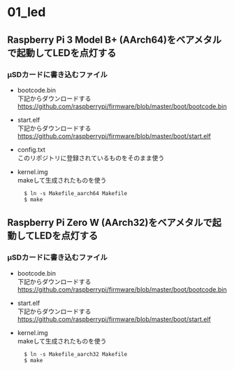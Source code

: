 # 01_led

## Raspberry Pi 3 Model B+ (AArch64)をベアメタルで起動してLEDを点灯する

### μSDカードに書き込むファイル

* bootcode.bin  
下記からダウンロードする  
https://github.com/raspberrypi/firmware/blob/master/boot/bootcode.bin
* start.elf  
下記からダウンロードする  
https://github.com/raspberrypi/firmware/blob/master/boot/start.elf
* config.txt  
このリポジトリに登録されているものをそのまま使う
* kernel.img  
makeして生成されたものを使う

		$ ln -s Makefile_aarch64 Makefile
		$ make

## Raspberry Pi Zero W (AArch32)をベアメタルで起動してLEDを点灯する

### μSDカードに書き込むファイル

* bootcode.bin  
下記からダウンロードする  
https://github.com/raspberrypi/firmware/blob/master/boot/bootcode.bin
* start.elf  
下記からダウンロードする  
https://github.com/raspberrypi/firmware/blob/master/boot/start.elf
* kernel.img  
makeして生成されたものを使う

		$ ln -s Makefile_aarch32 Makefile
		$ make


